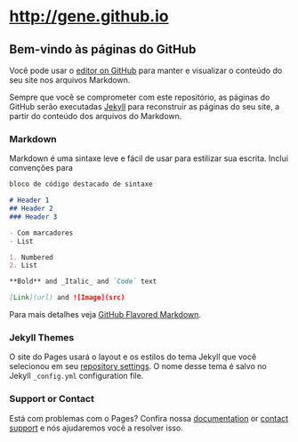 # http://gene.github.io
## Bem-vindo às páginas do GitHub

Você pode usar o [editor on GitHub](https://github.com/genecharles/gene.github.io/edit/master/README.md) para manter e visualizar o conteúdo do seu site nos arquivos Markdown.

Sempre que você se comprometer com este repositório, as páginas do GitHub serão executadas [Jekyll](https://jekyllrb.com/) para reconstruir as páginas do seu site, a partir do conteúdo dos arquivos do Markdown.
### Markdown

Markdown é uma sintaxe leve e fácil de usar para estilizar sua escrita. Inclui convenções para

```markdown
bloco de código destacado de sintaxe

# Header 1
## Header 2
### Header 3

- Com marcadores
- List

1. Numbered
2. List

**Bold** and _Italic_ and `Code` text

[Link](url) and ![Image](src)
```

Para mais detalhes veja [GitHub Flavored Markdown](https://guides.github.com/features/mastering-markdown/).

### Jekyll Themes

O site do Pages usará o layout e os estilos do tema Jekyll que você selecionou em seu [repository settings](https://github.com/genecharles/gene.github.io/settings). O nome desse tema é salvo no Jekyll `_config.yml` configuration file.

### Support or Contact

Está com problemas com o Pages? Confira nossa [documentation](https://help.github.com/categories/github-pages-basics/) or [contact support](https://github.com/contact) e nós ajudaremos você a resolver isso.
